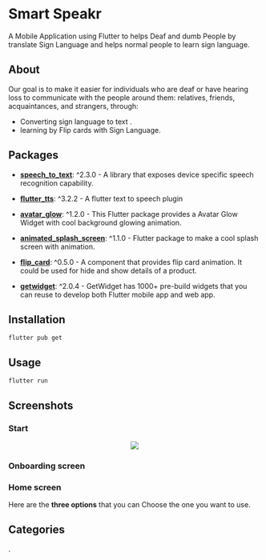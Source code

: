 # Smart Speakr
A Mobile Application using Flutter to helps Deaf and dumb People by translate Sign Language and helps normal people to learn sign language.
  
## About  
Our goal is to make it easier for individuals who are deaf or have hearing loss to communicate with the people around them: relatives, friends, acquaintances, and strangers, through:

- Converting sign language  to text .
- learning by Flip cards with Sign Language.


## Packages

- **[speech_to_text][1]**: ^2.3.0 - A library that exposes device specific speech recognition capability.
- **[flutter_tts][2]**: ^3.2.2 - A flutter text to speech plugin
- **[avatar_glow][3]**: ^1.2.0 - This Flutter package provides a Avatar Glow Widget with cool background glowing animation.
- **[animated_splash_screen][4]**: ^1.1.0 - Flutter package to make a cool splash screen with animation.
- **[flip_card][5]**: ^0.5.0 - A component that provides flip card animation. It could be used for hide and show details of a product.
- **[getwidget][6]**: ^2.0.4 - GetWidget has 1000+ pre-build widgets that you can reuse to develop both Flutter mobile app and web app.

   [1]: https://pub.dev/packages/speech_to_text/versions/2.3.0
   [2]: https://pub.dev/packages/flutter_tts
   [3]: https://pub.dev/packages/avatar_glow/versions/1.2.0
   [4]: https://pub.dev/packages/animated_splash_screen
   [5]: https://pub.dev/packages/flip_card
   [6]: https://pub.dev/packages/getwidget
  
  
## Installation
```
flutter pub get
```
## Usage 
```
flutter run
```

## Screenshots

### Start
<p align="center">
  <img src="https://raw.githubusercontent.com/mahmoudabdelaziz0/SmartSpeaker/main/ProjectPics/Screenshot 2024-02-27 080104.png
" />
</p>

### Onboarding screen
<p align="center">

</p>

### Home screen
Here are the **three options** that you can Choose the one you want to use.

<p align="center">
  
</p>




<p align="center">
 
</p>


## Categories
.

<p align="center">

</p>





